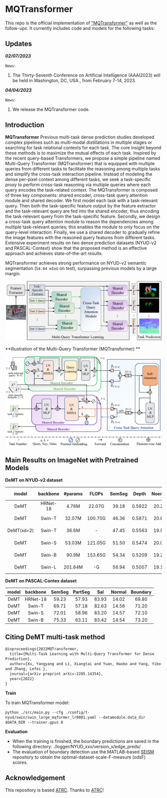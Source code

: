 # MQTransformer


This repo is the official implementation of ["MQTransformer"](https://arxiv.org/abs/2205.14354) as well as the follow-ups. It currently includes code and models for the following tasks:



## Updates


***02/07/2023***

`News`: 

1. The Thirty-Seventh Conference on Artificial Intelligence (AAAI2023) will be held in Washington, DC, USA., from February 7-14, 2023.


***04/04/2023***

`News`: 

1. We release the MQTransformer code. 


## Introduction

**MQTransformer** 
Previous multi-task dense prediction studies developed complex pipelines such as multi-modal distillations in multiple stages or searching for task relational contexts for each task. The core insight beyond these methods is to maximize the mutual effects of each task. Inspired by the recent query-based Transformers, we propose a simple pipeline named Multi-Query Transformer (MQTransformer) that is equipped with multiple queries from different tasks to facilitate the reasoning among multiple tasks and simplify the cross-task interaction pipeline. Instead of modeling the dense per-pixel context among different tasks, we seek a task-specific proxy to perform cross-task reasoning via multiple queries where each query encodes the task-related context. The MQTransformer is composed of three key components: shared encoder, cross-task query attention module and shared decoder. We first model each task with a task-relevant query. Then both the task-specific feature output by the feature extractor and the task-relevant query are fed into the shared encoder, thus encoding the task-relevant query from the task-specific feature. Secondly, we design a cross-task query attention module to reason the dependencies among multiple task-relevant queries; this enables the module to only focus on the query-level interaction. Finally, we use a shared decoder to gradually refine the image features with the reasoned query features from different tasks. Extensive experiment results on two dense prediction datasets (NYUD-v2 and PASCAL-Context) show that the proposed method is an effective approach and achieves state-of-the-art results. 

MQTransformer achieves strong performance on NYUD-v2 semantic segmentation (`54.84 mIoU` on test), surpassing previous models by a large margin.

![MQTransformer](figures/overview.png)

**Illustration of the Multi-Query Transformer (MQTransformer) **

![MQTransformer](figures/encoder-decoder.png)

## Main Results on ImageNet with Pretrained Models

**DeMT on NYUD-v2 dataset**

| model|backbone|#params| FLOPs | SemSeg| Depth | Noemal|Boundary| model checkpopint | log |
| :---: | :---: | :---: | :---: | :---: | :---: | :---: | :---: |:---: |:---: |
| DeMT |HRNet-18| 4.76M  | 22.07G  | 39.18 | 0.5922 | 20.21| 76.4 | [Google Drive]() | [log]()  |
| DeMT | Swin-T | 32.07M | 100.70G | 46.36 | 0.5871 | 20.60| 76.9 | [Google Drive](https://drive.google.com/file/d/1IfQRVyvaVkEfybzh4QAz9Vq_0U38Hngq/view?usp=share_link) | [log](https://drive.google.com/file/d/1eAtQVJLcvIOMwAfKyl2NmYfe3hPne_WK/view?usp=share_link)  |
| DeMT(xd=2) | Swin-T | 36.6M| - | 47.45 | 0.5563| 19.90| 77.0 | [Google Drive](https://drive.google.com/file/d/1Rz4R9vu8bGtskpJDlVfgexYZoHtz8j8k/view?usp=share_link) | [log](https://drive.google.com/file/d/1TPo4pMjbhPAn3gxKOt4P7hVSPJe1Lpsn/view?usp=share_link)  |
| DeMT | Swin-S | 53.03M | 121.05G | 51.50 | 0.5474 | 20.02 | 78.1 | [Google Drive](https://drive.google.com/drive/folders/1jINF9WOyILqrPcsprWbM5VSCEWozsc1c) | [log](https://drive.google.com/drive/folders/1jINF9WOyILqrPcsprWbM5VSCEWozsc1c)|
| DeMT | Swin-B | 90.9M | 153.65G | 54.34 | 0.5209 | 19.21 | 78.5 | [Google Drive]() | [log]() |
| DeMT | Swin-L | 201.64M | -G | 56.94 | 0.5007 | 19.14 | 78.8 | [Google Drive]() | [log]() |

**DeMT on PASCAL-Contex dataset**

| model | backbone |  SemSeg | PartSeg | Sal | Normal| Boundary| 
| :---: | :---: | :---: | :---: | :---: | :---: | :---: |
| DeMT |HRNet-18| 59.23 | 57.93 | 83.93| 14.02 | 69.80 |
| DeMT | Swin-T | 69.71 | 57.18 | 82.63| 14.56 | 71.20 |
| DeMT | Swin-S | 72.01 | 58.96 | 83.20| 14.57 | 72.10 | 
| DeMT | Swin-B | 75.33 | 63.11 | 83.42| 14.54 | 73.20 |



## Citing DeMT multi-task method

```
@inproceedings{2022MQTransformer,
  title={Multi-Task Learning with Multi-Query Transformer for Dense Prediction},
  author={Xu, Yangyang and Li, Xiangtai and Yuan, Haobo and Yang, Yibo and Zhang, Lefei },
  journal={arXiv preprint arXiv:2205.14354},
  year={2022}
}
```



**Train**

To train MQTransformer model:
```
python ./src/main.py --cfg ./config/t-nyud/swin/swin_large_mqformer_lr0001.yaml --datamodule.data_dir $DATA_DIR --trainer.gpus 8
```

**Evaluation**

- When the training is finished, the boundary predictions are saved in the following directory: ./logger/NYUD_xxx/version_x/edge_preds/ .
- The evaluation of boundary detection use the MATLAB-based [SEISM](https://github.com/jponttuset/seism) repository to obtain the optimal-dataset-scale-F-measure (odsF) scores.


## Acknowledgement
This repository is based [ATRC](https://github.com/brdav/atrc). Thanks to [ATRC](https://github.com/brdav/atrc)!

